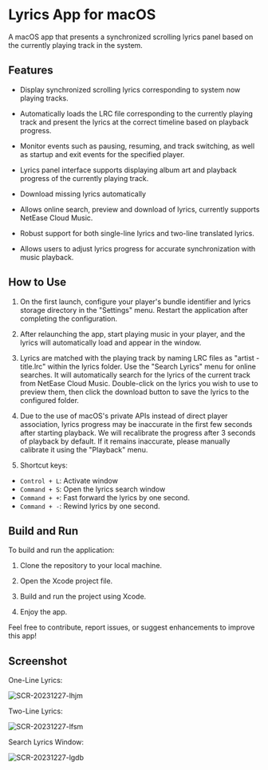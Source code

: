 # Lyrics App for macOS

A macOS app that presents a synchronized scrolling lyrics panel based on the currently playing track in the system.

## Features

- Display synchronized scrolling lyrics corresponding to system now playing tracks.

- Automatically loads the LRC file corresponding to the currently playing track and present the lyrics at the correct timeline based on playback progress.

- Monitor events such as pausing, resuming, and track switching, as well as startup and exit events for the specified player.

- Lyrics panel interface supports displaying album art and playback progress of the currently playing track.

- Download missing lyrics automatically

- Allows online search, preview and download of lyrics, currently supports NetEase Cloud Music.

- Robust support for both single-line lyrics and two-line translated lyrics.

- Allows users to adjust lyrics progress for accurate synchronization with music playback.

## How to Use

1. On the first launch, configure your player's bundle identifier and lyrics storage directory in the "Settings" menu. Restart the application after completing the configuration.

2. After relaunching the app, start playing music in your player, and the lyrics will automatically load and appear in the window.

3. Lyrics are matched with the playing track by naming LRC files as "artist - title.lrc" within the lyrics folder. Use the "Search Lyrics" menu for online searches. It will automatically search for the lyrics of the current track from NetEase Cloud Music. Double-click on the lyrics you wish to use to preview them, then click the download button to save the lyrics to the configured folder.

4. Due to the use of macOS's private APIs instead of direct player association, lyrics progress may be inaccurate in the first few seconds after starting playback. We will recalibrate the progress after 3 seconds of playback by default. If it remains inaccurate, please manually calibrate it using the "Playback" menu.

5. Shortcut keys:
- `Control + L`: Activate window
- `Command + S`: Open the lyrics search window
- `Command + +`: Fast forward the lyrics by one second.
- `Command + -`: Rewind lyrics by one second.


## Build and Run

To build and run the application:

1. Clone the repository to your local machine.

2. Open the Xcode project file.

3. Build and run the project using Xcode.

4. Enjoy the app.

Feel free to contribute, report issues, or suggest enhancements to improve this app!

## Screenshot

One-Line Lyrics:

![SCR-20231227-lhjm](https://github.com/flc0105/Lyrics/assets/101919965/83743cbd-7d00-4385-aaf5-52c541989427)

Two-Line Lyrics:

![SCR-20231227-lfsm](https://github.com/flc0105/Lyrics/assets/101919965/2810d0da-3093-4126-9d0f-97b7b8e8ddc8)

Search Lyrics Window:

![SCR-20231227-lgdb](https://github.com/flc0105/Lyrics/assets/101919965/e3a91873-f8ef-40f2-ab53-8d88556ed76b)
